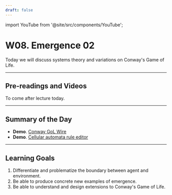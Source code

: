 ```yaml
---
draft: false
---
```


import YouTube from '@site/src/components/YouTube';


# W08. Emergence 02
Today we will discuss systems theory and variations on Conway's Game of Life.

---
## Pre-readings and Videos
To come after lecture today.

---
## Summary of the Day
- **Demo**. [Conway GoL Wire](https://playgameoflife.com/lexicon/2c;3_wire)
- **Demo**. [Cellular automata rule editor](https://devinacker.github.io/celldemo/)
<!-- - **Activity**. [Conways editor](https://tebs-game-of-life.com/conways-editor/conways-editor.html) -->
<!-- - **Activity**. [Primorida](https://chakazul.github.io/Primordia/Primordia.html) -->
<!-- - **Activity**. [SmoothLife](https://rreusser.github.io/smooth-life) -->
<!-- - **Activity**. [Lenia](https://chakazul.github.io/lenia.html) -->
<!-- **Activity**. [Flow Lenia](https://sites.google.com/view/flowlenia/) -->


---
## Learning Goals
1. Differentiate and problematize the boundary between agent and environment.
2. Be able to produce concrete new examples of emergence.
3. Be able to understand and design extensions to Conway's Game of Life.